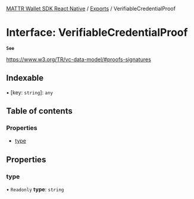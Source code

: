 [MATTR Wallet SDK React Native](../README.md) / [Exports](../modules.md) / VerifiableCredentialProof

# Interface: VerifiableCredentialProof

**`See`**

https://www.w3.org/TR/vc-data-model/#proofs-signatures

## Indexable

▪ [key: `string`]: `any`

## Table of contents

### Properties

- [type](VerifiableCredentialProof.md#type)

## Properties

### type

• `Readonly` **type**: `string`

